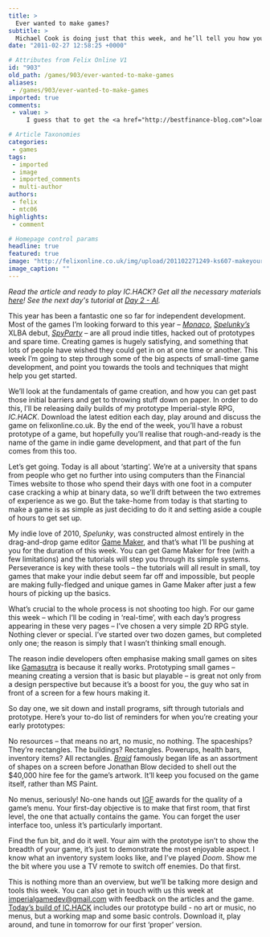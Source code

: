 ```yaml
---
title: >
  Ever wanted to make games?
subtitle: >
  Michael Cook is doing just that this week, and he’ll tell you how you can too
date: "2011-02-27 12:58:25 +0000"

# Attributes from Felix Online V1
id: "903"
old_path: /games/903/ever-wanted-to-make-games
aliases:
 - /games/903/ever-wanted-to-make-games
imported: true
comments:
 - value: >
     I guess that to get the <a href="http://bestfinance-blog.com">loan</a> from banks you ought to have a firm motivation. However, once I've got a credit loan, because I wanted to buy a bike.

# Article Taxonomies
categories:
 - games
tags:
 - imported
 - image
 - imported_comments
 - multi-author
authors:
 - felix
 - mtc06
highlights:
 - comment

# Homepage control params
headline: true
featured: true
image: "http://felixonline.co.uk/img/upload/201102271249-ks607-makeyour.jpg"
image_caption: ""
---
```


_Read the article and ready to play IC.HACK? Get all the necessary materials [here](http://sn.im/ichack)! See the next day's tutorial at [Day 2 - AI](http://felixonline.co.uk/?article=934)._

This year has been a fantastic one so far for independent development. Most of the games I’m looking forward to this year – _[Monaco](http://www.pocketwatchgames.com/Monaco/)_, _[Spelunky’s](http://www.spelunkyworld.com/)_ XLBA debut, _[SpyParty](http://spyparty.com/)_ – are all proud indie titles, hacked out of prototypes and spare time. Creating games is hugely satisfying, and something that lots of people have wished they could get in on at one time or another. This week I’m going to step through some of the big aspects of small-time game development, and point you towards the tools and techniques that might help you get started.

We’ll look at the fundamentals of game creation, and how you can get past those initial barriers and get to throwing stuff down on paper. In order to do this, I’ll be releasing daily builds of my prototype Imperial-style RPG, _IC.HACK_. Download the latest edition each day, play around and discuss the game on felixonline.co.uk. By the end of the week, you’ll have a robust prototype of a game, but hopefully you’ll realise that rough-and-ready is the name of the game in indie game development, and that part of the fun comes from this too.

Let’s get going. Today is all about ‘starting’. We’re at a university that spans from people who get no further into using computers than the Financial Times website to those who spend their days with one foot in a computer case cracking a whip at binary data, so we’ll drift between the two extremes of experience as we go. But the take-home from today is that starting to make a game is as simple as just deciding to do it and setting aside a couple of hours to get set up.

My indie love of 2010, _Spelunky_, was constructed almost entirely in the drag-and-drop game editor [Game Maker](http://www.yoyogames.com/make), and that’s what I’ll be pushing at you for the duration of this week. You can get Game Maker for free (with a few limitations) and the tutorials will step you through its simple systems. Perseverance is key with these tools – the tutorials will all result in small, toy games that make your indie debut seem far off and impossible, but people are making fully-fledged and unique games in Game Maker after just a few hours of picking up the basics.

What’s crucial to the whole process is not shooting too high. For our game this week – which I’ll be coding in ‘real-time’, with each day’s progress appearing in these very pages – I’ve chosen a very simple 2D RPG style. Nothing clever or special. I’ve started over two dozen games, but completed only one; the reason is simply that I wasn’t thinking small enough.

The reason indie developers often emphasise making small games on sites like [Gamasutra](http://www.gamasutra.com/) is because it really works. Prototyping small games – meaning creating a version that is basic but playable – is great not only from a design perspective but because it’s a boost for you, the guy who sat in front of a screen for a few hours making it.

So day one, we sit down and install programs, sift through tutorials and prototype. Here’s your to-do list of reminders for when you’re creating your early prototypes:

No resources – that means no art, no music, no nothing. The spaceships? They’re rectangles. The buildings? Rectangles. Powerups, health bars, inventory items? All rectangles. _[Braid](http://www.braid-game.com/)_ famously began life as an assortment of shapes on a screen before Jonathan Blow decided to shell out the $40,000 hire fee for the game’s artwork. It’ll keep you focused on the game itself, rather than MS Paint.

No menus, seriously! No-one hands out [IGF](http://www.igf.com/) awards for the quality of a game’s menu. Your first-day objective is to make that first room, that first level, the one that actually contains the game. You can forget the user interface too, unless it’s particularly important.

Find the fun bit, and do it well. Your aim with the prototype isn’t to show the breadth of your game, it’s just to demonstrate the most enjoyable aspect. I know what an inventory system looks like, and I’ve played _Doom_. Show me the bit where you use a TV remote to switch off enemies. Do that first.

This is nothing more than an overview, but we’ll be talking more design and tools this week. You can also get in touch with us this week at [imperialgamedev@gmail.com](mailto:imperialgamedev@gmail.com?subject=Feedback%20on%20IC.HACK%20(Day%201)) with feedback on the articles and the game. [Today’s build of ](http://sn.im/ichack)[IC.HACK](http://sn.im/ichack) includes our prototype build - no art or music, no menus, but a working map and some basic controls. Download it, play around, and tune in tomorrow for our first ‘proper’ version.

